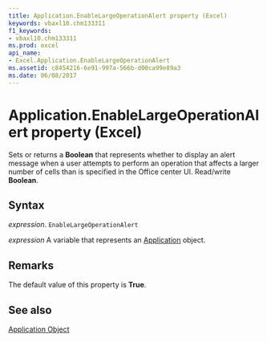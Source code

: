 ```yaml
---
title: Application.EnableLargeOperationAlert property (Excel)
keywords: vbaxl10.chm133311
f1_keywords:
- vbaxl10.chm133311
ms.prod: excel
api_name:
- Excel.Application.EnableLargeOperationAlert
ms.assetid: c8454216-6e91-997a-566b-d00ca99e89a3
ms.date: 06/08/2017
---
```



# Application.EnableLargeOperationAlert property (Excel)

Sets or returns a  **Boolean** that represents whether to display an alert message when a user attempts to perform an operation that affects a larger number of cells than is specified in the Office center UI. Read/write **Boolean**.


## Syntax

_expression_. `EnableLargeOperationAlert`

_expression_ A variable that represents an [Application](Excel.Application-graph-property.md) object.


## Remarks

The default value of this property is  **True**.


## See also


[Application Object](Excel.Application(object).md)

